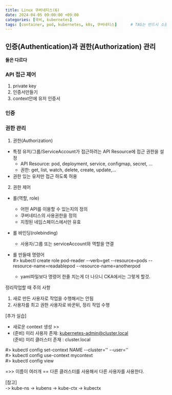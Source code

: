 ```yaml
---
title: Linux 쿠버네티스(6)
date: 2024-04-05 09:00:00 +09:00
categories: [국비, kubernetes]
tags: [container, pod, kubernetes, k8s, 쿠버네티스]		# TAG는 반드시 소문자로 이루어져야함!
---
```

## 인증(Authentication)과 권한(Authorization) 관리
**둘은 다르다**

### API 접근 제어

1. private key
2. 인증서만들기
3. context안에 유저 인증서

### 인증

### 권한 관리


1. 권한(Authorization)
- 특정 유저/그룹/ServiceAccount가 접근하려는 API Resource에 접근 권한을 설정
    * API Resource: pod, deployment, service, configmap, secret, ...
    * 권한: get, list, watch, delete, create, update,...
- 권한 있는 유저만 접근 하도록 허용

2. 권한 제어
- 롤(역할, role)
    - 어떤 API를 이용할 수 있는지의 정의
    - 쿠버네티스의 사용권한을 정의
    - 지정된 네임스페이스에서만 유효
- 롤 바인딩(rolebinding)
    - 사용자/그룹 또는 serviceAccount와 역할을 연결
 
- 롤 만들때 명령어  
#> kubectl create role pod-reader --verb=get --resource=pods --resource-name=readablepod --resource-name=anotherpod
    - yaml파일보다 명령어 한줄 치는게 더 나으니 CKA에서는 그렇게 할것.

정리작업할 때 주의 사항
1. 새로 만든 사용자로 작업을 수행해서는 안됨
2. 사용자를 최고 권한 사용자로 바꾼뒤, 정리 작업 수행

[추가 실습]
- 새로운 context 생성 >> 
- (준비) 미리 사용자 존재: kubernetes-admin@cluster.local  
  (준비) 미리 클러스터 존재 : cluster.local

#> kubectl config set-context NAME --cluster='' --user=''   
#> kubectl config use-context mycontext  
#> kubectl config view  

=>> 이름이 여러개 == 다른 클러스터를 사용해서 다른 사용자를 사용한다.

[참고]  
-> kube-ns -> kubens
-> kube-ctx -> kubectx